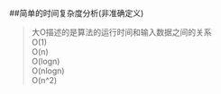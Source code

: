 ##简单的时间复杂度分析(非准确定义)
> 大O描述的是算法的运行时间和输入数据之间的关系  
> O(1)  
> O(n)  
> O(logn)  
> O(nlogn)  
> O(n^2)
